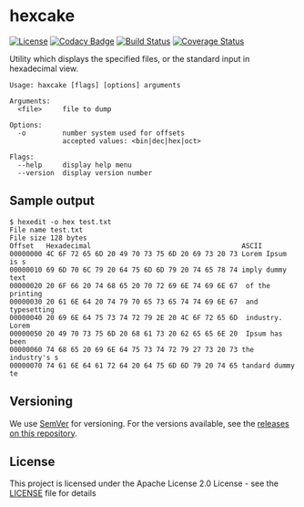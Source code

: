 # hexcake

[![License](https://img.shields.io/badge/License-Apache%202.0-blue.svg)](https://opensource.org/licenses/Apache-2.0)
[![Codacy Badge](https://api.codacy.com/project/badge/Grade/fca7530dff5248f8a0656b8d957a91fc)](https://www.codacy.com/app/Adiras/hexcake?utm_source=github.com&amp;utm_medium=referral&amp;utm_content=Adiras/hexcake&amp;utm_campaign=Badge_Grade)
[![Build Status](https://travis-ci.org/Adiras/hexcake.svg?branch=master)](https://travis-ci.org/Adiras/hexcake)
[![Coverage Status](https://coveralls.io/repos/github/Adiras/hexcake/badge.svg?branch=master)](https://coveralls.io/github/Adiras/hexcake?branch=master)

Utility which displays the specified files, or the standard input in hexadecimal view.

    Usage: haxcake [flags] [options] arguments

    Arguments:
      <file>     file to dump

    Options:
      -o         number system used for offsets
                 accepted values: <bin|dec|hex|oct>

    Flags:
      --help     display help menu
      --version  display version number

## Sample output
    $ hexedit -o hex test.txt
    File name test.txt
    File size 128 bytes
    Offset   Hexadecimal                                     ASCII
    00000000 4C 6F 72 65 6D 20 49 70 73 75 6D 20 69 73 20 73 Lorem Ipsum is s
    00000010 69 6D 70 6C 79 20 64 75 6D 6D 79 20 74 65 78 74 imply dummy text
    00000020 20 6F 66 20 74 68 65 20 70 72 69 6E 74 69 6E 67  of the printing
    00000030 20 61 6E 64 20 74 79 70 65 73 65 74 74 69 6E 67  and typesetting
    00000040 20 69 6E 64 75 73 74 72 79 2E 20 4C 6F 72 65 6D  industry. Lorem
    00000050 20 49 70 73 75 6D 20 68 61 73 20 62 65 65 6E 20  Ipsum has been
    00000060 74 68 65 20 69 6E 64 75 73 74 72 79 27 73 20 73 the industry's s
    00000070 74 61 6E 64 61 72 64 20 64 75 6D 6D 79 20 74 65 tandard dummy te

## Versioning

We use [SemVer](http://semver.org/) for versioning. For the versions available, see the [releases on this repository](https://github.com/Adiras/hexcake/releases).

## License

This project is licensed under the Apache License 2.0 License - see the [LICENSE](LICENSE) file for details
